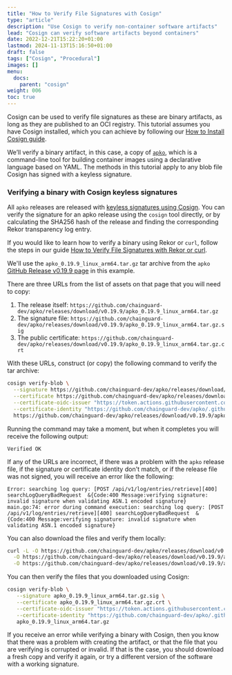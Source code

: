 ```yaml
---
title: "How to Verify File Signatures with Cosign"
type: "article"
description: "Use Cosign to verify non-container software artifacts"
lead: "Cosign can verify software artifacts beyond containers"
date: 2022-12-21T15:22:20+01:00
lastmod: 2024-11-13T15:16:50+01:00
draft: false
tags: ["Cosign", "Procedural"]
images: []
menu:
  docs:
    parent: "cosign"
weight: 006
toc: true
---
```


Cosign can be used to verify file signatures as these are binary artifacts, as long as they are published to an OCI registry. This tutorial assumes you have Cosign installed, which you can achieve by following our [How to Install Cosign guide](/open-source/sigstore/cosign/how-to-sign-a-container-with-cosign/).

We’ll verify a binary artifact, in this case, a copy of [`apko`](/open-source/apko/overview/), which is a command-line tool for building container images using a declarative language based on YAML. The methods in this tutorial apply to any blob file Cosign has signed with a keyless signature.

### Verifying a binary with Cosign keyless signatures

All `apko` releases are released with [keyless signatures using Cosign](/open-source/sigstore/cosign/an-introduction-to-cosign/#keyless-signing). You can verify the signature for an apko release using the `cosign` tool directly, or by calculating the SHA256 hash of the release and finding the corresponding Rekor transparency log entry.

If you would like to learn how to verify a binary using Rekor or `curl`, follow the steps in our guide [How to Verify File Signatures with Rekor or curl](/open-source/sigstore/rekor/how-to-verify-file-signatures-with-rekor-or-curl/).

We'll use the `apko_0.19.9_linux_arm64.tar.gz` tar archive from the `apko` [GitHub Release v0.19.9 page](https://github.com/chainguard-dev/apko/releases/tag/v0.19.9) in this example.

There are three URLs from the list of assets on that page that you will need to copy:

1. The release itself: `https://github.com/chainguard-dev/apko/releases/download/v0.19.9/apko_0.19.9_linux_arm64.tar.gz`
2. The signature file: `https://github.com/chainguard-dev/apko/releases/download/v0.19.9/apko_0.19.9_linux_arm64.tar.gz.sig`
3. The public certificate: `https://github.com/chainguard-dev/apko/releases/download/v0.19.9/apko_0.19.9_linux_arm64.tar.gz.crt`

With these URLs, construct (or copy) the following command to verify the tar archive:

```sh
cosign verify-blob \
  --signature https://github.com/chainguard-dev/apko/releases/download/v0.19.9/apko_0.19.9_linux_arm64.tar.gz.sig \
  --certificate https://github.com/chainguard-dev/apko/releases/download/v0.19.9/apko_0.19.9_linux_arm64.tar.gz.crt \
  --certificate-oidc-issuer "https://token.actions.githubusercontent.com" \
  --certificate-identity "https://github.com/chainguard-dev/apko/.github/workflows/release.yaml@refs/tags/v0.19.9" \
  https://github.com/chainguard-dev/apko/releases/download/v0.19.9/apko_0.19.9_linux_arm64.tar.gz
```

Running the command may take a moment, but when it completes you will receive the following output:

```
Verified OK
```

If any of the URLs are incorrect, if there was a problem with the `apko` release file, if the signature or certificate identity don't match, or if the release file was not signed, you will receive an error like the following:

```
Error: searching log query: [POST /api/v1/log/entries/retrieve][400] searchLogQueryBadRequest  &{Code:400 Message:verifying signature: invalid signature when validating ASN.1 encoded signature}
main.go:74: error during command execution: searching log query: [POST /api/v1/log/entries/retrieve][400] searchLogQueryBadRequest  &{Code:400 Message:verifying signature: invalid signature when validating ASN.1 encoded signature}
```

You can also download the files and verify them locally:

```sh
curl -L -O https://github.com/chainguard-dev/apko/releases/download/v0.19.9/apko_0.19.9_linux_arm64.tar.gz \
  -O https://github.com/chainguard-dev/apko/releases/download/v0.19.9/apko_0.19.9_linux_arm64.tar.gz.sig \
  -O https://github.com/chainguard-dev/apko/releases/download/v0.19.9/apko_0.19.9_linux_arm64.tar.gz.crt
```

You can then verify the files that you downloaded using Cosign:

```sh
cosign verify-blob \
   --signature apko_0.19.9_linux_arm64.tar.gz.sig \
   --certificate apko_0.19.9_linux_arm64.tar.gz.crt \
   --certificate-oidc-issuer "https://token.actions.githubusercontent.com" \
   --certificate-identity "https://github.com/chainguard-dev/apko/.github/workflows/release.yaml@refs/tags/v0.19.9" \
   apko_0.19.9_linux_arm64.tar.gz
```

If you receive an error while verifying a binary with Cosign, then you know that there was a problem with creating the artifact, or that the file that you are verifying is corrupted or invalid. If that is the case, you should download a fresh copy and verify it again, or try a different version of the software with a working signature.
